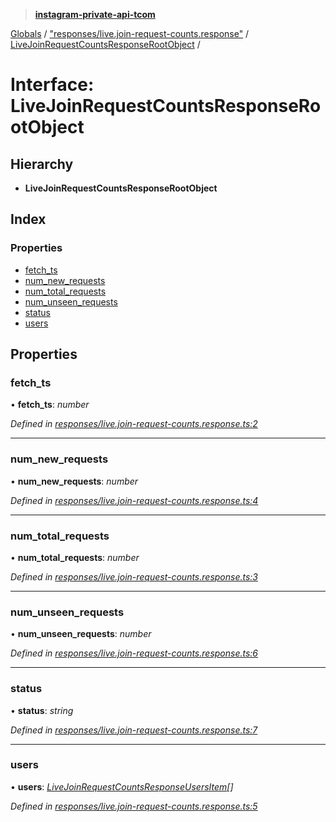> **[instagram-private-api-tcom](../README.md)**

[Globals](../README.md) / ["responses/live.join-request-counts.response"](../modules/_responses_live_join_request_counts_response_.md) / [LiveJoinRequestCountsResponseRootObject](_responses_live_join_request_counts_response_.livejoinrequestcountsresponserootobject.md) /

# Interface: LiveJoinRequestCountsResponseRootObject

## Hierarchy

* **LiveJoinRequestCountsResponseRootObject**

## Index

### Properties

* [fetch_ts](_responses_live_join_request_counts_response_.livejoinrequestcountsresponserootobject.md#fetch_ts)
* [num_new_requests](_responses_live_join_request_counts_response_.livejoinrequestcountsresponserootobject.md#num_new_requests)
* [num_total_requests](_responses_live_join_request_counts_response_.livejoinrequestcountsresponserootobject.md#num_total_requests)
* [num_unseen_requests](_responses_live_join_request_counts_response_.livejoinrequestcountsresponserootobject.md#num_unseen_requests)
* [status](_responses_live_join_request_counts_response_.livejoinrequestcountsresponserootobject.md#status)
* [users](_responses_live_join_request_counts_response_.livejoinrequestcountsresponserootobject.md#users)

## Properties

###  fetch_ts

• **fetch_ts**: *number*

*Defined in [responses/live.join-request-counts.response.ts:2](https://github.com/cuonglnhust/instagram-private-api-tcom/blob/3e16058/src/responses/live.join-request-counts.response.ts#L2)*

___

###  num_new_requests

• **num_new_requests**: *number*

*Defined in [responses/live.join-request-counts.response.ts:4](https://github.com/cuonglnhust/instagram-private-api-tcom/blob/3e16058/src/responses/live.join-request-counts.response.ts#L4)*

___

###  num_total_requests

• **num_total_requests**: *number*

*Defined in [responses/live.join-request-counts.response.ts:3](https://github.com/cuonglnhust/instagram-private-api-tcom/blob/3e16058/src/responses/live.join-request-counts.response.ts#L3)*

___

###  num_unseen_requests

• **num_unseen_requests**: *number*

*Defined in [responses/live.join-request-counts.response.ts:6](https://github.com/cuonglnhust/instagram-private-api-tcom/blob/3e16058/src/responses/live.join-request-counts.response.ts#L6)*

___

###  status

• **status**: *string*

*Defined in [responses/live.join-request-counts.response.ts:7](https://github.com/cuonglnhust/instagram-private-api-tcom/blob/3e16058/src/responses/live.join-request-counts.response.ts#L7)*

___

###  users

• **users**: *[LiveJoinRequestCountsResponseUsersItem](_responses_live_join_request_counts_response_.livejoinrequestcountsresponseusersitem.md)[]*

*Defined in [responses/live.join-request-counts.response.ts:5](https://github.com/cuonglnhust/instagram-private-api-tcom/blob/3e16058/src/responses/live.join-request-counts.response.ts#L5)*